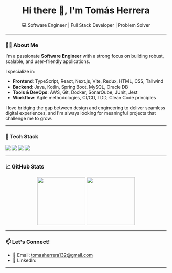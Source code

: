 <h1 align="center">Hi there 👋, I'm Tomás Herrera</h1>

<p align="center">
  💻 Software Engineer | Full Stack Developer | Problem Solver  
</p>

---

### 👨‍💻 About Me

I'm a passionate **Software Engineer** with a strong focus on building robust, scalable, and user-friendly applications.

I specialize in:

- **Frontend**: TypeScript, React, Next.js, Vite, Redux, HTML, CSS, Tailwind
- **Backend**: Java, Kotlin, Spring Boot, MySQL, Oracle DB
- **Tools & DevOps**: AWS, Git, Docker, SonarQube, JUnit, Jest
- **Workflow**: Agile methodologies, CI/CD, TDD, Clean Code principles

I love bridging the gap between design and engineering to deliver seamless digital experiences, and I'm always looking for meaningful projects that challenge me to grow.

---

### 🚀 Tech Stack

<p>
  <img src="https://img.shields.io/badge/Frontend-React,Next.js,TS-blue?style=for-the-badge"/>
  <img src="https://img.shields.io/badge/Backend-Java,Kotlin,SpringBoot-orange?style=for-the-badge"/>
  <img src="https://img.shields.io/badge/Database-MySQL,Oracle-yellow?style=for-the-badge"/>
  <img src="https://img.shields.io/badge/DevOps-AWS,Docker,Git-green?style=for-the-badge"/>
</p>

---

### 📈 GitHub Stats

<p align="center">
  <img src="https://github-readme-stats.vercel.app/api?username=tomasherrera27&show_icons=true&theme=great-gatsby" height="150"/>
  <img src="https://github-readme-stats.vercel.app/api/top-langs/?username=tomasherrera27&layout=compact&theme=great-gatsby" height="150"/>
</p>

---

### 📫 Let's Connect!

- 📧 Email: [tomasherrera132@gmail.com](mailto:tomasherrera132@gmail.com)  
- 🔗 LinkedIn:

---

<!---
tomasherrera27/tomasherrera27 is a ✨ special ✨ repository because its `README.md` (this file) appears on your GitHub profile.
--->

